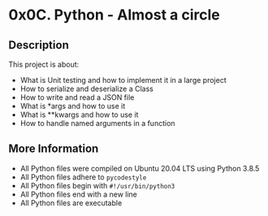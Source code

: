 # 0x0C. Python - Almost a circle

## Description
This project is about:

* What is Unit testing and how to implement it in a large project
* How to serialize and deserialize a Class
* How to write and read a JSON file
* What is *args and how to use it
* What is **kwargs and how to use it
* How to handle named arguments in a function

## More Information
* All Python files were compiled on Ubuntu 20.04 LTS using Python 3.8.5
* All Python files adhere to `pycodestyle`
* All Python files begin with `#!/usr/bin/python3`
* All Python files end with a new line
* All Python files are executable
